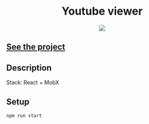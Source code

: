 <h1 align="center">Youtube viewer</h1>
<p align="center">
  <img src="https://img.shields.io/badge/made%20by-opv1-blue.svg">
</p>

## [See the project](https://opv1.github.io/youtube-viewer)

## Description

Stack: React + MobX

## Setup

```
npm run start
```
